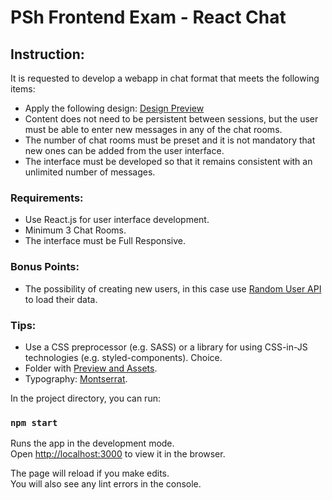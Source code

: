 # PSh Frontend Exam - React Chat

## Instruction:
It is requested to develop a webapp in chat format that meets the following items:

- Apply the following design: [Design Preview](https://www.dropbox.com/scl/fo/8tclpf5scj4o24fyfghs3/AKGsP3OGnwBR2JgDbwbn8rI?e=2&preview=preview.png&rlkey=r46va4nzwopsx10oey9bkf3i7&dl=0)
- Content does not need to be persistent between sessions, but the user must be able to enter new messages in any of the chat rooms.
- The number of chat rooms must be preset and it is not mandatory that new ones can be added from the user interface.
- The interface must be developed so that it remains consistent with an unlimited number of messages.

### Requirements:
- Use React.js for user interface development.
- Minimum 3 Chat Rooms.
- The interface must be Full Responsive.

### Bonus Points:
- The possibility of creating new users, in this case use [Random User API](https://randomuser.me/api) to load their data.

### Tips:
- Use a CSS preprocessor (e.g. SASS) or a library for using CSS-in-JS technologies (e.g. styled-components). Choice.
- Folder with [Preview and Assets](https://www.dropbox.com/sh/2m4c1yo3bacqx6u/AAAtMJ2qFNlxjwb9FZt_CeGUa?dl=0).
- Typography: [Montserrat](https://fonts.google.com/specimen/Montserrat).

In the project directory, you can run:

### `npm start`

Runs the app in the development mode.\
Open [http://localhost:3000](http://localhost:3000) to view it in the browser.

The page will reload if you make edits.\
You will also see any lint errors in the console.


